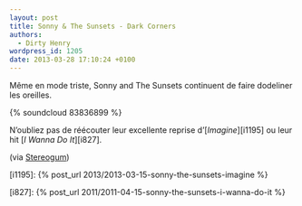 ```yaml
---
layout: post
title: Sonny & The Sunsets - Dark Corners
authors:
  - Dirty Henry
wordpress_id: 1205
date: 2013-03-28 17:10:24 +0100
---
```


Même en mode triste, Sonny and The Sunsets continuent de faire dodeliner les
oreilles.

{% soundcloud 83836899 %}

N’oubliez pas de réécouter leur excellente reprise d’[_Imagine_][i1195] ou leur
hit [_I Wanna Do It_][i827].

(via
[Stereogum](https://stereogum.com/1293871/sonny-and-the-sunsets-dark-corners/mp3s/))

[i1195]: {% post_url 2013/2013-03-15-sonny-the-sunsets-imagine %}

[i827]: {% post_url 2011/2011-04-15-sonny-the-sunsets-i-wanna-do-it %}
